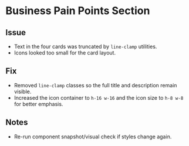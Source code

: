 # Business Pain Points Section

## Issue
- Text in the four cards was truncated by `line-clamp` utilities.
- Icons looked too small for the card layout.

## Fix
- Removed `line-clamp` classes so the full title and description remain visible.
- Increased the icon container to `h-16 w-16` and the icon size to `h-8 w-8` for better emphasis.

## Notes
- Re-run component snapshot/visual check if styles change again.
